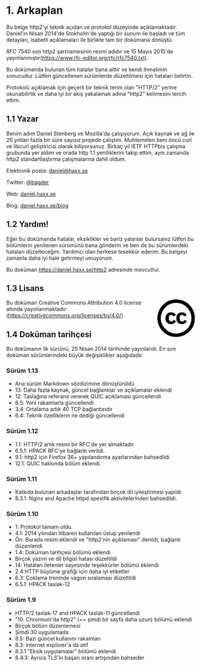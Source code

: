 # 1. Arkaplan

Bu belge http2'yi teknik açıdan ve protokol düzeyinde açıklamaktadır. Daniel'in Nisan 2014'de Stokholm'de yaptığı bir sunum ile başladı ve tüm detayları, isabetli  açıklamaları ile birlikte tam bir dokümana dönüştü.

RFC 7540 son http2 şartnamesinin resmi adıdır ve 15 Mayıs 2015'de yayınlanmıştır(https://www.rfc-editor.org/rfc/rfc7540.txt).

Bu dokümanda bulunan tüm hatalar bana aittir ve kendi ihmalimin sonucudur. Lütfen güncellenen sürümlerde düzeltilmesi için  hataları belirtin.

Protokolü açıklamak için geçerli bir teknik terim olan "HTTP/2" yerine okunabilirlik ve daha iyi bir akış yakalamak adına "http2" kelimesini tercih ettim.

## 1.1 Yazar

Benim adım Daniel Stenberg ve Mozilla'da çalışıyorum. Açık kaynak ve ağ ile 20 yıldan fazla bir süre sayısız projede çalıştım. Muhtemelen beni öncü curl ve libcurl geliştiricisi olarak biliyorsunuz. Birkaç yıl IETF HTTPbis çalışma grubunda yer aldım ve orada http 1.1 yeniliklerini takip ettim, aynı zamanda http2 standartlaştırma çalışmalarına dahil oldum.

  Elektronik posta: daniel@haxx.se

  Twitter: [@bagder](https://twitter.com/bagder)

  Web: [daniel.haxx.se](https://daniel.haxx.se/)

  Blog: [daniel.haxx.se/blog](https://daniel.haxx.se/blog/)

## 1.2 Yardım!

Eğer bu dokümanda hatalar, eksiklikler ve bariz yalanlar bulursanız lütfen bu bölümlerin yenilenen sürümünü bana gönderin ve ben de bu sürümlerdeki hataları düzelteceğim. Yardımcı olan herkese tesekkür ederim. Bu belgeyi zamanla daha iyi hale getirmeyi umuyorum.


Bu doküman https://daniel.haxx.se/http2 adresinde mevcuttur.

## 1.3 Lisans

<img style="float: right;" src="https://raw.githubusercontent.com/bagder/http2-explained/master/images/creative-commons.png" />

Bu doküman Creative Commons Attribution 4.0 license altında yayınlanmaktadır: (https://creativecommons.org/licenses/by/4.0/).

## 1.4 Doküman tarihçesi

Bu dokümanın ilk sürümü, 25 Nisan 2014 tarihinde yayınlandı. En son doküman sürümlerindeki büyük değişiklikler aşağıdadır.

### Sürüm 1.13

- Ana sürüm Markdown sözdizimine dönüştürüldü
- 13: Daha fazla kaynak, güncel bağlantılar ve açıklamalar eklendi
- 12: Taslağına referans vererek QUIC açıklaması güncellendi
- 8.5: Yeni rakamlarla güncellendi
- 3.4: Ortalama artık 40 TCP bağlantısıdır 
- 6.4: Teknik özelliklerin ne dediği güncellendi 

### Sürüm 1.12

- 1.1: HTTP/2 artık resmi bir RFC'de yer almaktadır.
- 6.5.1: HPACK RFC'ye bağlantı verildi.
- 9.1:  http2 için Firefox 36+ yapılandırma ayarlarından bahsedildi
- 12.1: QUIC hakkında bölüm eklendi.

### Sürüm 1.11

- Katkıda bulunan arkadaşlar tarafından birçok dil iyileştirmesi yapıldı
- 8.3.1: Nginx and Apache httpd spesifik aktivitelerinden bahsedildi.

### Sürüm 1.10

- 1: Protokol tamam oldu.
- 4.1: 2014 yılından itibaren kullanılan üslup yenilendi
- Ön: Burada resim eklendi ve "http2'nin açıklaması" denildi, bağlantı düzenlendi 
- 1.4: Doküman tarihçesi bölümü eklendi
- Birçok yazım ve dil bilgisi hatası düzeltildi 
- 14: Hataları iletenler sayesinde teşekkürler bölümü eklendi 
- 2.4:HTTP büyüme grafiği için daha iyi etiketler
- 6.3: Çoklama treninde vagon sıralaması düzeltildi
- 6.5.1: HPACK taslak-12 

### Sürüm 1.9

- HTTP/2 taslak-17 and HPACK taslak-11 güncellendi
- "10. Chromium'da http2" (== şimdi bir sayfa daha uzun) bölümü eklendi
- Birçok bölüm düzenlemesi
- Şimdi 30 uygulamada  
- 8.5: Bazı güncel kullanım rakamları
- 8.3: internet explorer'a da atıf
- 8.3.1 "Eksik uygulamalar" bölümü eklendi
- 8.4.3: Ayrıca TLS'in başarı oranı artışından bahseder
